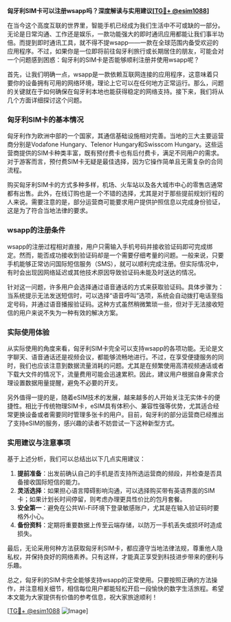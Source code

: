 **匈牙利SIM卡可以注册wsapp吗？深度解读与实用建议[[TG💪+ @esim1088](https://t.me/s/esim1088)]**

在当今这个高度互联的世界里，智能手机已经成为我们生活中不可或缺的一部分。无论是日常沟通、工作还是娱乐，一款功能强大的即时通讯应用都能让我们事半功倍。而提到即时通讯工具，就不得不提wsapp——一款在全球范围内备受欢迎的应用程序。不过，如果你是一位即将前往匈牙利旅行或长期居住的朋友，可能会对一个问题感到困惑：匈牙利的SIM卡是否能够顺利注册并使用wsapp呢？

首先，让我们明确一点，wsapp是一款依赖互联网连接的应用程序，这意味着只要你的设备拥有可用的网络环境，理论上它可以在任何地方正常运行。那么，问题的关键就在于如何确保在匈牙利本地也能获得稳定的网络支持。接下来，我们将从几个方面详细探讨这个问题。

### 匈牙利SIM卡的基本情况

匈牙利作为欧洲中部的一个国家，其通信基础设施相对完善。当地的三大主要运营商分别是Vodafone Hungary、Telenor Hungary和Swisscom Hungary。这些运营商提供的SIM卡种类丰富，既有预付费卡也有后付费卡，满足不同用户的需求。对于游客而言，预付费SIM卡无疑是最佳选择，因为它操作简单且无需复杂的合同流程。

购买匈牙利SIM卡的方式多种多样，机场、火车站以及各大城市中心的零售店通常都有出售。此外，在线订购也是一个不错的选择，尤其是对于那些提前规划行程的人来说。需要注意的是，部分运营商可能要求用户提供护照信息以完成身份验证，这是为了符合当地法律的要求。

### wsapp的注册条件

wsapp的注册过程相对直接，用户只需输入手机号码并接收验证码即可完成绑定。然而，能否成功接收到验证码却是一个需要仔细考量的问题。一般来说，只要手机能够正常访问国际短信服务（SMS），就可以顺利完成注册。但实际情况中，有时会出现因网络延迟或其他技术原因导致验证码未能及时送达的情况。

针对这一问题，许多用户会选择通过语音通话的方式来获取验证码。具体步骤为：当系统提示无法发送短信时，可以选择“语音呼叫”选项，系统会自动拨打电话至指定号码，并通过语音播报验证码。这种方式虽然稍微繁琐一些，但对于无法接收短信的用户来说不失为一种有效的解决方案。

### 实际使用体验

从实际使用的角度来看，匈牙利SIM卡完全可以支持wsapp的各项功能。无论是文字聊天、语音通话还是视频会议，都能够流畅地进行。不过，在享受便捷服务的同时，我们也应该注意到数据流量消耗的问题。尤其是在频繁使用高清视频通话或者下载大文件的情况下，流量费用可能会迅速累积。因此，建议用户根据自身需求合理设置数据用量提醒，避免不必要的开支。

另外值得一提的是，随着eSIM技术的发展，越来越多的人开始关注无实体卡的便捷性。相比于传统物理SIM卡，eSIM具有体积小、兼容性强等优势，尤其适合经常更换设备或者需要同时管理多张卡的用户。目前，匈牙利的部分运营商已经推出了支持eSIM的服务，感兴趣的读者不妨尝试一下这种新型方式。

### 实用建议与注意事项

基于上述分析，我们可以总结出以下几点实用建议：

1. **提前准备**：出发前确认自己的手机是否支持所选运营商的频段，并检查是否具备接收国际短信的能力。
2. **灵活选择**：如果担心语言障碍影响沟通，可以选择购买带有英语界面的SIM卡；如果计划长时间停留，则考虑办理更具性价比的包月套餐。
3. **安全第一**：避免在公共Wi-Fi环境下登录敏感账户，尤其是在输入验证码时要格外小心。
4. **备份资料**：定期将重要数据上传至云端存储，以防万一手机丢失或损坏时造成损失。

最后，无论采用何种方法获取匈牙利SIM卡，都应遵守当地法律法规，尊重他人隐私权，并保持良好的网络素养。只有这样，才能真正享受到科技进步带来的便利与乐趣。

总之，匈牙利的SIM卡完全能够支持wsapp的正常使用。只要按照正确的方法操作，并注意相关细节，相信每位用户都能轻松开启一段愉快的数字生活旅程。希望本文能为大家提供有价值的参考信息，祝大家旅途顺利！

[[TG💪+ @esim1088](https://t.me/s/esim1088) ![Image](https://i.postimg.cc/4NQfJmqS/Snipaste-2025-05-13-00-14-12.png)]